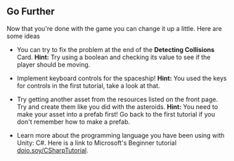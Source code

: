 ## Go Further

Now that you're done with the game you can change it up a little. Here are some ideas

+ You can try to fix the problem at the end of the **Detecting Collisions** Card. **Hint:** Try using a boolean and checking its value to see if the player should be moving.

+ Implement keyboard controls for the spaceship! **Hint:** You used the keys for controls in the first tutorial, take a look at that. 

+ Try getting another asset from the resources listed on the front page. Try and create them like you did with the asteroids. **Hint:** You need to make your asset into a prefab first! Go back to the first tutorial if you don't remember how to make a prefab.

+ Learn more about the programming language you have been using with Unity: C#. Here is a link to Microsoft's Beginner tutorial [dojo.soy/CSharpTutorial](http://dojo.soy/CSharpTutorial).
